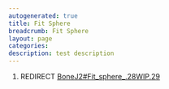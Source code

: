 ```yaml
---
autogenerated: true
title: Fit Sphere
breadcrumb: Fit Sphere
layout: page
categories: 
description: test description
---
```


1.  REDIRECT [BoneJ2\#Fit\_sphere\_.28WIP.29](BoneJ2#Fit_sphere_.28WIP.29)
